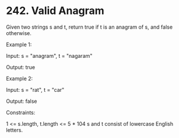 # 242. Valid Anagram

Given two strings s and t, return true if t is an anagram of s, and false
otherwise.

Example 1:

Input: s = "anagram", t = "nagaram"

Output: true

Example 2:

Input: s = "rat", t = "car"

Output: false

Constraints:

1 <= s.length, t.length <= 5 \* 104 s and t consist of lowercase English
letters.
